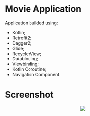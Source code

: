 # Movie Application
Application builded using: </br> 
- Kotlin;</br>  
- Retrofit2; </br>  
- Dagger2; </br> 
- Glide;</br> 
- RecyclerView;</br> 
- Databinding;</br> 
- Viewbinding;</br> 
- Kotlin Coroutine; </br> 
- Navigation Component.</br> 

# Screenshot

<p align="center">
<img src="https://media.giphy.com/media/MCcxLPPn8sm7Axeg0s/giphy.gif" />
<//p>
